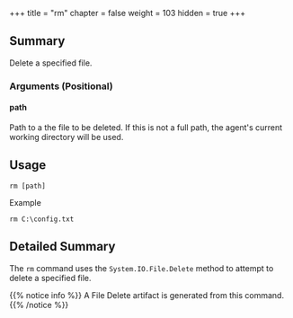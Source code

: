 +++
title = "rm"
chapter = false
weight = 103
hidden = true
+++

## Summary
Delete a specified file.

### Arguments (Positional)
#### path
Path to a the file to be deleted. If this is not a full path, the agent's current working directory will be used. 

## Usage
```
rm [path]
```
Example
```
rm C:\config.txt
```

## Detailed Summary
The `rm` command uses the `System.IO.File.Delete` method to attempt to delete a specified file.

{{% notice info %}}
A File Delete artifact is generated from this command.
{{% /notice %}}
